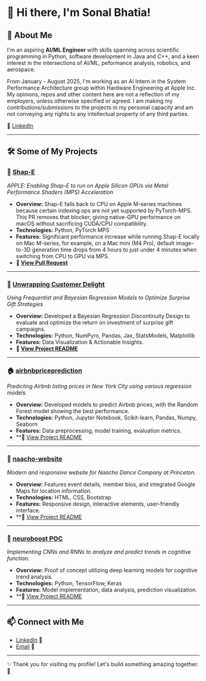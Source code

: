 # 👋 Hi there, I'm Sonal Bhatia!

## 🚀 About Me
I'm an aspiring **AI/ML Engineer** with skills spanning across scientific programming in Python, software development in Java and C++, and a keen interest in the intersections of AI/ML, peformance analysis, robotics, and aerospace. 

From January - August 2025, I'm working as an AI Intern in the System Performance Architecture group within Hardware Engineering at Apple Inc. My opinions, repos and other content here are not a reflection of my employers, unless otherwise specified or agreed. I am making my contributions/submissions to the projects in my personal capacity and am not conveying any rights to any intellectual property of any third parties.

🔗 [LinkedIn](https://www.linkedin.com/in/sbhatia1216)

---

## 🛠️ Some of My Projects

### 📐 [Shap-E](https://github.com/s-bhatia1216/shap-e/tree/mps-support)
*APPLE: Enabling Shap-E to run on Apple Silicon GPUs via Metal Performance Shaders (MPS) Acceleration*
- **Overview:** Shap-E falls back to CPU on Apple M-series machines because certain indexing ops are not yet supported by PyTorch-MPS. This PR removes that blocker, giving native-GPU performance on macOS without sacrificing CUDA/CPU compatibility.
- **Technologies:** Python, PyTorch MPS
- **Features:** Significant performance increase while running Shap-E locally on Mac M-series, for example, on a Mac mini (M4 Pro), default image-to-3D generation time drops from 4 hours to just under 4 minutes when switching from CPU to GPU via MPS.
- **📄 [View Pull Request](https://github.com/openai/shap-e/pull/159)**
  
---
### 💄 [Unwrapping Customer Delight](https://github.com/s-bhatia1216/unwrapping-customer-delight)
*Using Frequentist and Bayesian Regression Models to Optimize Surprise Gift Strategies*

- **Overview:** Developed a Bayesian Regression Discontinuity Design to evaluate and optimize the return on investment of surprise gift campaigns.
- **Technologies:** Python, NumPyro, Pandas, Jax, StatsModels, Matplotlib
- **Features:** Data Visualization & Actionable Insights.
- **📄 [View Project README](https://github.com/s-bhatia1216/unwrapping-customer-delight/blob/main/README.md)**

---
### 🏠 [airbnbpriceprediction](https://github.com/s-bhatia1216/airbnbpriceprediction)
*Predicting Airbnb listing prices in New York City using various regression models.*

- **Overview:** Developed models to predict Airbnb prices, with the Random Forest model showing the best performance.
- **Technologies:** Python, Jupyter Notebook, Scikit-learn, Pandas, Numpy, Seaborn
- **Features:** Data preprocessing, model training, evaluation metrics.
- **📄 [View Project README](https://github.com/s-bhatia1216/airbnbpriceprediction/blob/main/README.md)

---

### 🕺 [naacho-website](https://github.com/s-bhatia1216/naacho-website)
*Modern and responsive website for Naacho Dance Company at Princeton.*

- **Overview:** Features event details, member bios, and integrated Google Maps for location information.
- **Technologies:** HTML, CSS, Bootstrap
- **Features:** Responsive design, interactive elements, user-friendly interface.
- **📄 [View Project README](https://github.com/s-bhatia1216/naacho-website/blob/main/README.md)

---

### 🧠 [neuroboost POC](https://github.com/s-bhatia1216/neuroboost)
*Implementing CNNs and RNNs to analyze and predict trends in cognitive function.*

- **Overview:** Proof of concept utilizing deep learning models for cognitive trend analysis.
- **Technologies:** Python, TensorFlow, Keras
- **Features:** Model implementation, data analysis, prediction visualization.
- **📄 [View Project README](https://github.com/s-bhatia1216/neuroboost/blob/main/README.md)

---

## 📫 Connect with Me
- [LinkedIn](https://www.linkedin.com/in/sbhatia1216) 🔗
- [Email](mailto:sbhatia1216@gmail.com) 📧

---

✨ Thank you for visiting my profile! Let's build something amazing together. 🚀
